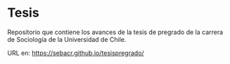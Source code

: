 # Tesis 
Repositorio que contiene los avances de la tesis de pregrado de la carrera de Sociología de la Universidad de Chile.

URL en: https://sebacr.github.io/tesispregrado/